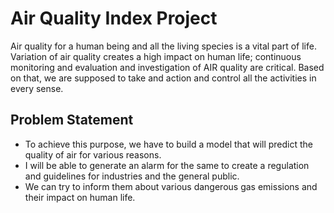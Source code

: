 # Air Quality Index Project

Air quality for a human being and all the living species is a vital part of life. Variation of air quality creates a high impact on human life; continuous monitoring and evaluation
and investigation of AIR quality are critical.
Based on that, we are supposed to take and action and control all the activities in every sense.

## Problem Statement
- To achieve this purpose, we have to build a model that will predict the quality of air for various reasons.
- I will be able to generate an alarm for the same to create a regulation and guidelines for industries and the general public.
- We can try to inform them about various dangerous gas emissions and their impact on human life.
